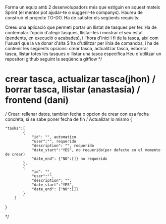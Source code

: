 Forma un equip amb 2 desenvolupadors més que estiguin en aquest mateix Sprint (el mentor pot ajudar-te o suggerir-te companys).
Haureu de construir el projecte TO-DO. Ha de satisfer els següents requisits:

Creeu una aplicació que permeti portar un llistat de tasques per fer. Ha de contemplar l'opció d'afegir tasques, llistar-les i mostrar el seu 
estat (pendents, en execució o acabades), i l'hora d'inici i fi de la tasca, així com l'usuari que la va donar d'alta
S'ha d'utilitzar per línia de comandos, i ha de contenir les següents opcions: crear tasca, actualitzar tasca, esborrar tasca, llistar 
totes les tasques o llistar una tasca específica
Heu d'utilitzar un repositori github seguint la seqüència gitflow */


# crear tasca, actualizar tasca(jhon) / borrar tasca, llistar (anastasia) / frontend (dani)
/ Crear: rellenar datos, tambien fecha o opcion de crear con esa fecha concreta, si se sabe poner fecha de fin
/ Actualizar lo mismo
{

    "tasks":[
            {
                "id": "", automatico
                "user":"", requerido
                "description": "", requerido
                "date_start":"YES", no requerido(por defecto en el momento de crear)
                "date_end": {"NO":[]} no requerido
            },
            {
                "id": "",
                "user":"",
                "description": "",
                "date_start":"YES",
                "date_end": {"NO":[]}
            }
        ]
        
}


*/